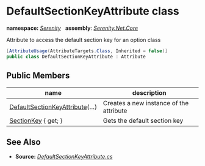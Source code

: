 # DefaultSectionKeyAttribute class
**namespace:** *[Serenity](../README.md#serenity-namespace)*   **assembly**: *[Serenity.Net.Core](../README.md)*

Attribute to access the default section key for an option class

```csharp
[AttributeUsage(AttributeTargets.Class, Inherited = false)]
public class DefaultSectionKeyAttribute : Attribute
```

## Public Members

| name | description |
| --- | --- |
| [DefaultSectionKeyAttribute](DefaultSectionKeyAttribute/DefaultSectionKeyAttribute.md)(…) | Creates a new instance of the attribute |
| [SectionKey](DefaultSectionKeyAttribute/SectionKey.md) { get; } | Gets the default section key |

## See Also

* **Source:** *[DefaultSectionKeyAttribute.cs](https://github.com/serenity-is/Serenity/blob/master/src/Serenity.Net.Core/ComponentModel/Extensibility/DefaultSectionKeyAttribute.cs)*